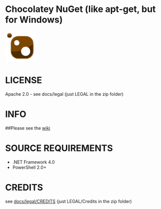 Chocolatey NuGet (like apt-get, but for Windows)
=======
![Chocolatey Logo](https://github.com/chocolatey/chocolatey/raw/master/docs/logo/chocolateyicon.gif "Chocolatey")  
  
# LICENSE
Apache 2.0 - see docs/legal (just LEGAL in the zip folder)
  
# INFO
##Please see the [wiki](https://github.com/chocolatey/chocolatey/wiki)  
  
# SOURCE REQUIREMENTS   
* .NET Framework 4.0  
* PowerShell 2.0+  
  
# CREDITS  
see [docs/legal/CREDITS](https://github.com/chocolatey/chocolatey/raw/master/docs/legal/CREDITS) (just LEGAL/Credits in the zip folder)  

